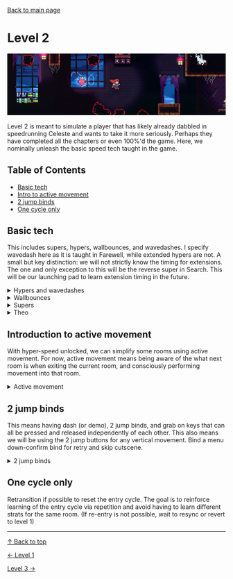 [Back to main page](https://github.com/kwan22/habits/blob/main/README.md)

# Level 2

<img src = "https://github.com/kwan22/habits/blob/main/images/lv2.png" width = "960">

Level 2 is meant to simulate a player that has likely already dabbled in speedrunning Celeste and wants to take it more seriously. Perhaps they have completed all the chapters or even 100%'d the game. Here, we nominally unleash the basic speed tech taught in the game. 

## Table of Contents
- [Basic tech](#basic-tech)
- [Intro to active movement](#introduction-to-active-movement)
- [2 jump binds](#2-jump-binds)
- [One cycle only](#one-cycle-only)

## Basic tech
This includes supers, hypers, wallbounces, and wavedashes. I specify wavedash here as it is taught in Farewell, while extended hypers are not. A small but key distinction: we will not strictly know the timing for extensions. The one and only exception to this will be the reverse super in Search. This will be our launching pad to learn extension timing in the future.

<details>
  <summary>Hypers and wavedashes</summary>
  Some examples of where basic speed tech is useful and provides large returns on timesave.<br>
  <img src="https://github.com/kwan22/habits/blob/main/images/lv2/1a_crossing6_wave.webp" width="480"/>
  <img src="https://github.com/kwan22/habits/blob/main/images/lv2/2a_start_under.webp" width="480"/>
  <img src="https://github.com/kwan22/habits/blob/main/images/lv2/3a_start_wave.webp" width="480"/>
  <img src="https://github.com/kwan22/habits/blob/main/images/lv2/4a_shrine_block_wave.webp" width="480"/>
  <img src="https://github.com/kwan22/habits/blob/main/images/lv2/5a_start_bubbleskip.webp" width="480"/>
  <img src="https://github.com/kwan22/habits/blob/main/images/lv2/6a_lake_kevin_reroute.webp" width="480"/>
</details>

<details>
  <summary>Wallbounces</summary>
  Wallbounces at Level 2 improve vertical speed over climbjumping and occasionally enable some skips. <br>
  <img src="https://github.com/kwan22/habits/blob/main/images/lv2/7a_500m_wb.webp" width="480"/>
  <img src="https://github.com/kwan22/habits/blob/main/images/lv2/7a_500m_wb2.webp" width="480"/>
  <img src="https://github.com/kwan22/habits/blob/main/images/lv2/7a_2000m_berry1.webp" width="480"/>
  <img src="https://github.com/kwan22/habits/blob/main/images/lv2/7a_flag2_wb3.webp" width="480"/>
</details>

<details>
  <summary>Supers</summary>
  Without having fully learned extension timing and only following the advice of wavedash.ppt, supers have limited use. As extension timing will become an integral part at higher levels of gameplay, we will instead use Search skip to provide visual guidance on learning extension timing. <br>
    <img src="https://github.com/kwan22/habits/blob/main/images/lv2/5a_search_skip_slow.webp" width="480"/> <br>
    We can learn extension timing by lining up on the left wall, dashing right, and waiting until we hit the right wall before turning around and jumping for Search skip reverse super. This is about as accurate as wavedash.ppt is at teaching wavedashes, i.e. technically incorrect but sufficient for our purposes. The goal here is to provide a single, isolated case to practice extension (and reverse) timings, with a simple visual cue to guide the arbitrary timing. 
</details>

<details>
  <summary>Theo</summary>
  Access to supers and hypers opens up some more movement options with Theo. Learn to throw Theo and super or hyper into him. Note that when throwing Theo and hypering into him, there is a bit of delay before initiating the hyper as the hyper has less height, whereas the super can be started immediately.<br>
  <img src="https://github.com/kwan22/habits/blob/main/images/lv2/5a_rescue_theosuper.webp" width="480"/>
  <img src="https://github.com/kwan22/habits/blob/main/images/lv2/5a_rescue_theohyper.webp" width="480"/> <br>
Be cognizant of when you have leeway to throw and hyper, whether it be seekers or even in the eyeball room. Reckless movement in eyeball room will not do you any favors even if you don't die. <br>
  <img src="https://github.com/kwan22/habits/blob/main/images/lv2/5a_rescue_eyeball.webp" width="480"/> <br>
  Note the red-dot principle we follow against the eyeball waves.
</details>

## Introduction to active movement
With hyper-speed unlocked, we can simplify some rooms using active movement. For now, active movement means being aware of the what next room is when exiting the current room, and consciously performing movement into that room.

<details>
  <summary>Active movement</summary>
  Begin to apply active movement to simplify some rooms, commonly by hypering near transition into the next room.<br>
  <img src="https://github.com/kwan22/habits/blob/main/images/lv2/3a_start_triplat.webp" width="480"/>
  <img src="https://github.com/kwan22/habits/blob/main/images/lv2/3a_towels_2,3.webp" width="480"/>
  <img src="https://github.com/kwan22/habits/blob/main/images/lv2/3a_suite_3,4.webp" width="480"/>
  <img src="https://github.com/kwan22/habits/blob/main/images/lv2/7a_2500m_wave.webp" width="480"/>

  While the notion of active movement is still in its early stages, we still must be ready for the red-dot at all times.
  <img src="https://github.com/kwan22/habits/blob/main/images/lv2/3a_suite_final_cut.webp" width="480"/>
</details>

## 2 jump binds  
This means having dash (or demo), 2 jump binds, and grab on keys that can all be pressed and released independently of each other. This also means we will be using the 2 jump buttons for any vertical movement. Bind a menu down-confirm bind for retry and skip cutscene.

<details>
  <summary>2 jump binds</summary>

  The ability to press jump without releasing it is **one of the most fundamental aspects to vertical movement**. I avoided this in Level 1 to keep the number of action inputs to the 3 main ones, but for those looking to take speedrunning more seriously, this is best learned early. Use 1 jump button to initiate a first jump input, keep it held, and press the 2nd jump for subsequent jumps. Build this habit as early as you can! Don't be afraid to rebind and relearn gradually if you haven't adopted this habit yet. Go slow at first if you need to: you may be slower at first than mashing 1 jump button, but you will gradually improve over time. <br>
  <img src="https://github.com/kwan22/habits/blob/main/images/lv2/1a_start_wb_2j.webp" width="480"/> 
  <img src="https://github.com/kwan22/habits/blob/main/images/lv2/3a_start_2j.webp" width="480"/> 
  <img src="https://github.com/kwan22/habits/blob/main/images/lv2/3a_shaft_2j_slow.webp" width="480"/> 
  <img src="https://github.com/kwan22/habits/blob/main/images/lv2/4a_start_final_2j.webp" width="480"/> <br>
  Input display is provided here. Notice how "Jump2" is pressed first and held the entire time, while "Jump1" is pressed for subsequent jumps.   
</details>

## One cycle only  
Retransition if possible to reset the entry cycle. The goal is to reinforce learning of the entry cycle via repetition and avoid having to learn different strats for the same room. (If re-entry is not possible, wait to resync or revert to level 1)

---

[&#8593; Back to top](#level-2)

[&#8592; Level 1](https://github.com/kwan22/habits/blob/main/level1.md) 

[Level 3 &#8594;](https://github.com/kwan22/habits/blob/main/level3.md)
